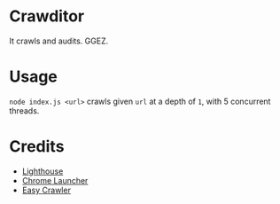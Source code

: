 # Crawditor
It crawls and audits. GGEZ.

# Usage
`node index.js <url>` crawls given `url` at a depth of `1`, with 5 concurrent threads.

# Credits
 - [Lighthouse](https://github.com/GoogleChrome/lighthouse)
 - [Chrome Launcher](https://github.com/GoogleChrome/chrome-launcher)
 - [Easy Crawler](https://github.com/SamirL/easycrawler)

